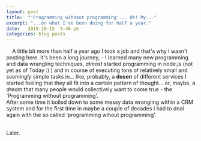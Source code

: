 ```yaml
---
layout: post
title:  "'Programming without programming'... Oh! My..."
excerpt: "...or what I've been doing for half a year."
date:   2019-10-15  5:46 pm
categories: blog posts
---
```


&nbsp;&nbsp;&nbsp;&nbsp;A little bit more than half a year ago I took a 
job and that's why I wasn't posting here. It's been a long journey, - I 
learned many new programming and data wrangling techniques, _almost_ 
started programming in node.js (not yet as of Today :) ) and in course
of executing tons of relatively small and _seemingly_ simple tasks in... 
like, probably, a __dosen__ of different services I started feeling that 
they all fit into a certain pattern of thought... or, maybe, a _dream_ 
that many people would collectively want to come true - the 'Programming 
without programming'.<br>
After some time it boiled down to some messy data wrangling within a CRM system and for the first time in maybe a couple of decades I had to deal again with the so called 'programming wihout programming'.
<br><br>

Later.
